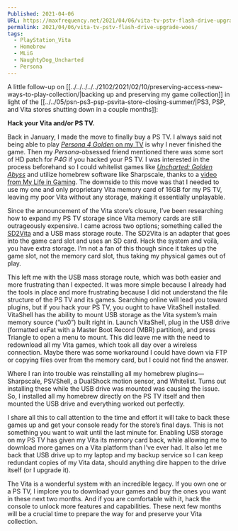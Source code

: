```yaml
---
Published: 2021-04-06
URL: https://maxfrequency.net/2021/04/06/vita-tv-pstv-flash-drive-upgrade-woes/
permalink: 2021/04/06/vita-tv-pstv-flash-drive-upgrade-woes/
tags:
  - PlayStation_Vita
  - Homebrew
  - MLiG
  - NaughtyDog_Uncharted
  - Persona
---
```

A little follow-up on [[../../../../../2102/2021/02/10/preserving-access-new-ways-to-play-collection/|backing up and preserving my game collection]] in light of the [[../../05/psn-ps3-psp-psvita-store-closing-summer/|PS3, PSP, and Vita stores shutting down in a couple months]]:

**Hack your Vita and/or PS TV.**

Back in January, I made the move to finally buy a PS TV. I always said not being able to play [*Persona 4 Golden* on my TV](https://twitter.com/MaxRoberts143/status/1349086235155968002) is why I never finished the game. Then my *Persona*-obsessed friend mentioned there was some sort of HD patch for *P4G* if you hacked your PS TV. I was interested in the process beforehand so I could whitelist games like [*Uncharted: Golden Abyss*](https://twitter.com/MaxRoberts143/status/1349539440901939205) and utilize homebrew software like Sharpscale, thanks to a [video from My Life in Gaming](https://youtu.be/EyNqB6_fsDM). The downside to this move was that I needed to use my one and only proprietary Vita memory card of 16GB for my PS TV, leaving my poor Vita without any storage, making it essentially unplayable.

Since the announcement of the Vita store’s closure, I’ve been researching how to expand my PS TV storage since Vita memory cards are still outrageously expensive. I came across two options; something called the [SD2Vita](https://vita.hacks.guide/) and a USB mass storage route. The SD2Vita is an adapter that goes into the game card slot and uses an SD card. Hack the system and voilà, you have extra storage. I’m not a fan of this though since it takes up the game slot, not the memory card slot, thus taking my physical games out of play.

This left me with the USB mass storage route, which was both easier and more frustrating than I expected. It was more simple because I already had the tools in place and more frustrating because I did not understand the file structure of the PS TV and its games. Searching online will lead you toward plugins, but if you hack your PS TV, you ought to have VitaShell installed. VitaShell has the ability to mount USB storage as the Vita system’s main memory source (“ux0”)  built right in. Launch VitaShell, plug in the USB drive (formatted exFat with a Master Boot Record (MBR) partition), and press Triangle to open a menu to mount. This did leave me with the need to redownload all my Vita games, which took all day over a wireless connection. Maybe there was some workaround I could have down via FTP or copying files over from the memory card, but I could not find the answer.

Where I ran into trouble was reinstalling all my homebrew plugins—Sharpscale, PSVShell, a DualShock motion sensor, and Whitelist. Turns out installing these while the USB drive was mounted was causing the issue. So, I installed all my homebrew directly on the PS TV itself and then mounted the USB drive and everything worked out perfectly.

I share all this to call attention to the time and effort it will take to back these games up and get your console ready for the store’s final days. This is not something you want to wait until the last minute for. Enabling USB storage on my PS TV has given my Vita its memory card back, while allowing me to download more games on a Vita platform than I’ve ever had. It also let me back that USB drive up to my laptop and my backup service so I can keep redundant copies of my Vita data, should anything dire happen to the drive itself (or I upgrade it).

The Vita is a wonderful system with an incredible legacy. If you own one or a PS TV, I implore you to download your games and buy the ones you want in these next two months. And if you are comfortable with it, hack the console to unlock more features and capabilities. These next few months will be a crucial time to prepare the way for and preserve your Vita collection.